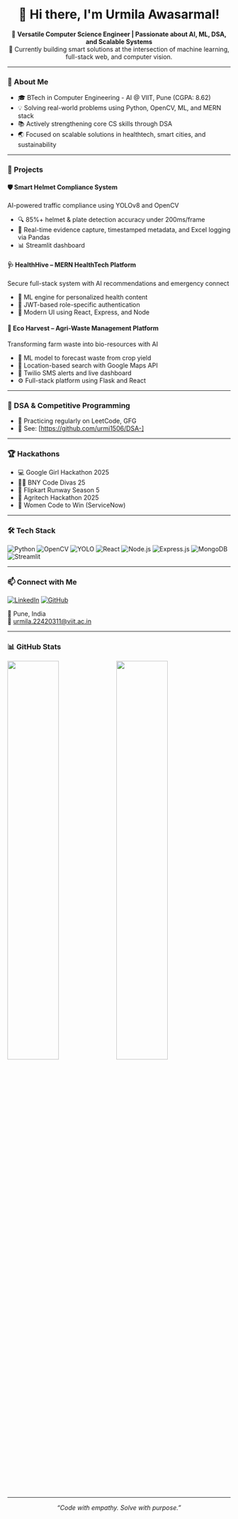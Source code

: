 <h1 align="center">👋 Hi there, I'm Urmila Awasarmal!</h1>

<p align="center">
  🚀 <strong>Versatile Computer Science Engineer | Passionate about AI, ML, DSA, and Scalable Systems</strong><br>
  🔭 Currently building smart solutions at the intersection of machine learning, full-stack web, and computer vision.
</p>

---

### 🧠 About Me

- 🎓 BTech in Computer Engineering - AI @ VIIT, Pune (CGPA: 8.62)
- 💡 Solving real-world problems using Python, OpenCV, ML, and MERN stack
- 📚 Actively strengthening core CS skills through DSA 
- 🌏 Focused on scalable solutions in healthtech, smart cities, and sustainability

---

### 💼 Projects

#### 🛡️ Smart Helmet Compliance System
AI-powered traffic compliance using YOLOv8 and OpenCV  
- 🔍 85%+ helmet & plate detection accuracy under 200ms/frame  
- 📸 Real-time evidence capture, timestamped metadata, and Excel logging via Pandas 
- 📊 Streamlit dashboard 

#### 🩺 HealthHive – MERN HealthTech Platform
Secure full-stack system with AI recommendations and emergency connect  
- 🧬 ML engine for personalized health content  
- 🔐 JWT-based role-specific authentication  
- 🎨 Modern UI using React, Express, and Node

#### 🌱 Eco Harvest – Agri-Waste Management Platform
Transforming farm waste into bio-resources with AI  
- 🌾 ML model to forecast waste from crop yield  
- 🧭 Location-based search with Google Maps API  
- 💬 Twilio SMS alerts and live dashboard  
- ⚙️ Full-stack platform using Flask and React

---

### 📘 DSA & Competitive Programming

- 🧠 Practicing regularly on LeetCode, GFG
- 📁 See: [https://github.com/urmi1506/DSA-]

---

### 🏆 Hackathons 

- 💻 Google Girl Hackathon 2025  
- 👩‍💻 BNY Code Divas 25 
- 🚀 Flipkart Runway Season 5  
- 🌾 Agritech Hackathon 2025  
- 🔧 Women Code to Win (ServiceNow)  

---

### 🛠 Tech Stack

![Python](https://img.shields.io/badge/Python-3776AB?style=flat-square&logo=python&logoColor=white)
![OpenCV](https://img.shields.io/badge/OpenCV-5C3EE8?style=flat-square&logo=opencv&logoColor=white)
![YOLO](https://img.shields.io/badge/YOLOv8-FF4088?style=flat-square)
![React](https://img.shields.io/badge/React-61DAFB?style=flat-square&logo=react&logoColor=black)
![Node.js](https://img.shields.io/badge/Node.js-339933?style=flat-square&logo=node.js&logoColor=white)
![Express.js](https://img.shields.io/badge/Express.js-000000?style=flat-square&logo=express&logoColor=white)
![MongoDB](https://img.shields.io/badge/MongoDB-47A248?style=flat-square&logo=mongodb&logoColor=white)
![Streamlit](https://img.shields.io/badge/Streamlit-FF4B4B?style=flat-square&logo=streamlit&logoColor=white)

---

### 📫 Connect with Me

[![LinkedIn](https://img.shields.io/badge/LinkedIn-0077B5?style=flat-square&logo=linkedin&logoColor=white)](https://www.linkedin.com/in/urmila-awasarmal-8ba1301a1)
[![GitHub](https://img.shields.io/badge/GitHub-181717?style=flat-square&logo=github&logoColor=white)](https://github.com/urmi1506)

📍 Pune, India  
📧 urmila.22420311@viit.ac.in

---

### 📊 GitHub Stats

<p align="left">
  <img src="https://github-readme-stats.vercel.app/api?username=urmi1506&show_icons=true&theme=tokyonight" width="48%"/>
  <img src="https://github-readme-streak-stats.herokuapp.com/?user=urmi1506&theme=tokyonight" width="48%"/>
</p>

---

<p align="center"><em>“Code with empathy. Solve with purpose.”</em></p>
